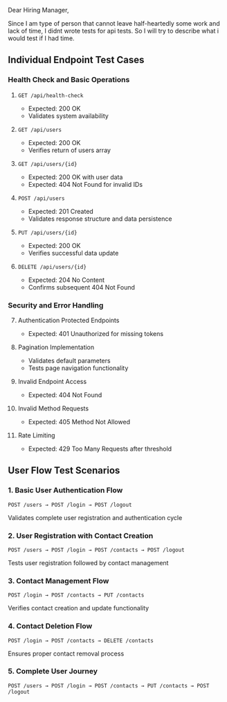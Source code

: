 Dear Hiring Manager,

Since I am type of person that cannot leave half-heartedly some work and lack of time, I didnt wrote tests for api tests.
So I will try to describe what i would test if I had time.


## Individual Endpoint Test Cases

### Health Check and Basic Operations
1. `GET /api/health-check`
   - Expected: 200 OK
   - Validates system availability

2. `GET /api/users`
   - Expected: 200 OK
   - Verifies return of users array
   
3. `GET /api/users/{id}`
   - Expected: 200 OK with user data
   - Expected: 404 Not Found for invalid IDs

4. `POST /api/users`
   - Expected: 201 Created
   - Validates response structure and data persistence

5. `PUT /api/users/{id}`
   - Expected: 200 OK
   - Verifies successful data update

6. `DELETE /api/users/{id}`
   - Expected: 204 No Content
   - Confirms subsequent 404 Not Found

### Security and Error Handling
7. Authentication Protected Endpoints
   - Expected: 401 Unauthorized for missing tokens
   
8. Pagination Implementation
   - Validates default parameters
   - Tests page navigation functionality

9. Invalid Endpoint Access
   - Expected: 404 Not Found

10. Invalid Method Requests
    - Expected: 405 Method Not Allowed

11. Rate Limiting
    - Expected: 429 Too Many Requests after threshold


## User Flow Test Scenarios

### 1. Basic User Authentication Flow
```
POST /users → POST /login → POST /logout
```
Validates complete user registration and authentication cycle

### 2. User Registration with Contact Creation
```
POST /users → POST /login → POST /contacts → POST /logout
```
Tests user registration followed by contact management

### 3. Contact Management Flow
```
POST /login → POST /contacts → PUT /contacts
```
Verifies contact creation and update functionality

### 4. Contact Deletion Flow
```
POST /login → POST /contacts → DELETE /contacts
```
Ensures proper contact removal process

### 5. Complete User Journey
```
POST /users → POST /login → POST /contacts → PUT /contacts → POST /logout
```
